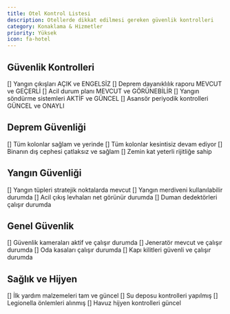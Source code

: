 ```yaml
---
title: Otel Kontrol Listesi
description: Otellerde dikkat edilmesi gereken güvenlik kontrolleri
category: Konaklama & Hizmetler
priority: Yüksek
icon: fa-hotel
---
```


## Güvenlik Kontrolleri

[] Yangın çıkışları AÇIK ve ENGELSİZ
[] Deprem dayanıklılık raporu MEVCUT ve GEÇERLİ
[] Acil durum planı MEVCUT ve GÖRÜNEBİLİR
[] Yangın söndürme sistemleri AKTİF ve GÜNCEL
[] Asansör periyodik kontrolleri GÜNCEL ve ONAYLI

## Deprem Güvenliği

[] Tüm kolonlar sağlam ve yerinde
[] Tüm kolonlar kesintisiz devam ediyor
[] Binanın dış cephesi çatlaksız ve sağlam
[] Zemin kat yeterli rijitliğe sahip

## Yangın Güvenliği

[] Yangın tüpleri stratejik noktalarda mevcut
[] Yangın merdiveni kullanılabilir durumda
[] Acil çıkış levhaları net görünür durumda
[] Duman dedektörleri çalışır durumda

## Genel Güvenlik

[] Güvenlik kameraları aktif ve çalışır durumda
[] Jeneratör mevcut ve çalışır durumda
[] Oda kasaları çalışır durumda
[] Kapı kilitleri güvenli ve çalışır durumda

## Sağlık ve Hijyen

[] İlk yardım malzemeleri tam ve güncel
[] Su deposu kontrolleri yapılmış
[] Legionella önlemleri alınmış
[] Havuz hijyen kontrolleri güncel